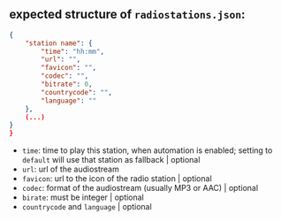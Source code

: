 ## expected structure of `radiostations.json`:

```json
{
    "station name": {
        "time": "hh:mm",
        "url": "",
        "favicon": "",
        "codec": "",
        "bitrate": 0,
        "countrycode": "",
        "language": ""
    },
    (...)
}
}
```

- `time`: time to play this station, when automation is enabled; setting to `default` will use that station as fallback | optional
- `url`: url of the audiostream
- `favicon`: url to the icon of the radio station | optional
- `codec`: format of the audiostream (usually MP3 or AAC) | optional
- `birate`: must be integer | optional
- `countrycode` and `language` | optional